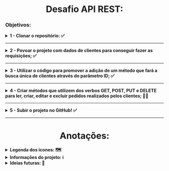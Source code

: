 <h1 align='center'>Desafio API REST:</h1>

<h3>Objetivos:</h3>

<details>
  <summary> <b>1 - Clonar o repositório: ✅ </b> </summary>
  <br>
  Através desse repositório, faça as próximas etapas do desafio: 

* https://github.com/guimendes92/cardinalidade

</details>

--------------------------------------------------

<details>
  <summary> <b>2 - Povoar o projeto com dados de clientes para conseguir fazer as requisições; ✅</b> </summary>
  <br>

* Já existe o método para criar clientes, basta criar uma requisição com os parâmetros necessários para preencher os campor da tabela;
</details>

--------------------------------------------------

<details>
  <summary> <b>3 - Utilizar o código para promover a adição de um método que fará a busca única de clientes através do parâmetro ID; ✅</b> </summary>
  <br>

* Atualmente é possível verificar as pessoas cadastradas, porém, isso gera um json com a lista de TODOS os compradores, o objetivo é buscar um comprador específico através de sua identificação única ID;
</details>

--------------------------------------------------

<details>
  <summary> <b>4 - Criar métodos que utilizem dos verbos GET, POST, PUT e DELETE para ler, criar, editar e excluir pedidos realizados pelos clientes; 👨‍💻</b> </summary>
  <br>

Esse método precisa:

* Criar um método que adiciona novos pedidos (lembrando que cada pedido pode ter um ou vários ítens inclusos) <b>(POST)</b>; ✅ 🤯
* Listar TODOS os pedidos realizados pelo cliente <b>(GET)</b>; ✅ 😀
* Listar pedidos específicos através do ID da compra <b>(GET por ID)</b>; ✅ 😀
* Permitir que os ítens dos pedidos possam ser atualizados mesmo após eles terem sido concluídos <b>(PUT)</b>; ✅ 🙂
* Excluir pedidos específicos através do ID da compra <b>(DELETE por ID)</b>; ✅ 😀
<!--* Excluir todos os pedidos realizados <b>(DELETE)</b>; 🕒-->

 </details>

--------------------------------------------------
<details>
  <summary> <b>5 - Subir o projeto no GitHub! ✅</b> </summary>
  <br>

* Deixar o projeto com visibilidade pública e ir comitando as alterações! ✅
</details>

--------------------------------------------------

 <h1 align='center'>Anotações:</h1>

<details>
  <summary> <b>Legenda dos ícones: 🗺️</b> </summary>
<br>
 
* ✅ -> Finalizado
* 👨‍💻 -> Em progresso
* 🕒 -> Não iniciado
* 😀 -> baixa dificuldade
* 🙂 -> media dificuldade
* 🤯 -> alta dificuldade
 </details>

<details>
  <summary> <b>Informações do projeto: ℹ️</b> </summary>

<br>

  <details> 
    <summary> <b>Acesso as tabelas: 🛢️</b> </summary>

  <br>
  Para acessar as tabelas do projeto, após iniciá-lo, acesse o link abaixo e clique em connect:

  <br>

    http://localhost:8080/h2-console/login.jsp?jsessionid=ed19cebe9f228d63816f9185f0931375

Isso é necessário porque o projeto foi desenvolvido de forma simples, com o objetivo de ser iniciado facilmente, sem a necessidade de uma estrutura MySQL local na máquina do usuário.
</details>

  --------------------------------------------------

  <details> 
    <summary> <b>Povoando as tabelas para realizar os testes: 📊</b> </summary>
    <br>
    Para testar os métodos disponíveis na aplicação, primeiro, é preciso adicionar dados a ela. Esses dados são referentes ao cadastro de clientes e criação de um pedido, e para fazermos as requisições de        criação de pedidos e cadastramento de compradores, por exemplo, aconselho que seja utilizado o Insomnia ou Postman, mas, tranquilarmente é possível utilizar outras ferramentas disponíveis! :) 

  <br>

--------------------------------------------------

  <details> 
    <summary> <b>Cadastrando clientes: 👥</b> </summary>

Para cadastramos um cliente na nossa aplicação, temos o seguinte modelo de JSON para ser lançado:

  <br>

    POST -> http://localhost:8080/comprador

    {
    	"nome" : "Ada",
    	"sobrenome" : "Wong",
    	"idade" : "28"
    }

Esse modelo acima, adiciona os clientes de forma unitária (um por vez), mas, caso queira cadastrar vários compradores, pode ser utilizado esse modelo de JSON:

    [
        {
            "nome" : "Heather",
            "sobrenome" : "Mason",
            "idade" : "20"
        },
        {
            "nome" : "Leon",
            "sobrenome" : "Scott Kennedy",
            "idade" : "30"
        },
        {
            "nome" : "Ada",
            "sobrenome" : "Wong",
            "idade" : "28"
        }
    ]

  </details>

--------------------------------------------------

   <details> 
    <summary> <b>Listando TODOS os clientes cadastrados: 📋</b> </summary>
    <br>

Para verificarmos todos os clientes cadastrados na nossa aplicação, utilize o comando abaixo:
<br>

    GET -> http://localhost:8080/comprador/listar/compradores

Essa listagem dos compradores adicionados, pode também ser realizadas por consultas diretas na nossa tabela, com o seguinte comando:

    SELECT * FROM comprador

Mapa de verbos para as requisições de cadastrar comprador:

![img.png](src/images/mapa-verbos-cadastro-comprador.png)

  </details>

  </details>

<details>
<summary><b>Criando um pedido:</b></summary>

Para criar um pedido, é importante que já tenhamos no mínimo um comprador cadastrado, para conseguir atrelá-lo a compra. <b>No início de nosso JSON, temos "comprador" {id}, nesse id, deve ser adicionado o número de id do cliente que queremos atrelar ao pedido, nesse exemplo, será o cliente de id = 2</b>.

    {
        "comprador": {
        "id": 2
        },
        "listaDeItens": [
            {
                "descricao": "Figuras Studios Ghibli Hauru, Totoro, Catbus e Outros",
                "valor": 189.90
            },
            {
                "descricao": "DVD Anime Violet Evergarden 1ª Temporada",
                "valor": 29.90
            },
            {
                "descricao": "Blu-ray Túmulo dos Vaga-lumes - Filme Ghibli 1988 em alta definição.",
                "valor": 29.90
            }
        ]
    }


</details>

<details>
<summary>Atualizando um ítem do pedido: </summary>

Para atualizar um ítem do pedido, usamos o PUT, e ele editará a descrição e/ou valor de um dos nossos ítens declarados.

Em exemplo, no tópico "Criando um pedido" temos um JSON com 3 ítens adquiridos pelo comprador de id 1.

Vamos supor que eu queira editar o terceiro ítem que tem os seguintes dados:

    {
        "descricao": "Blu-ray Túmulo dos Vaga-lumes - Filme Ghibli 1988 em alta definição.",
        "valor": 29.90
    }

Por este aqui:

    {
        "descricao": "DVD Blu-ray Crianças Lobo (Wolf Children) - Preço promocional!",
        "valor": 20.90
    }
    
Para isso, precisaríamos de 2 informações:

* <b>'ID' do PEDIDO</b>
* <b>'ID' do ÍTEM</b>

Vamos pressupor que o 'ID' do PEDIDO seja = 1 e o 'ID' do ÍTEM que desejamos alterar, seja = 3. Nessas condições, a nossa requisição ficaria assim:

    PUT -> http://localhost:8080/pedidos/1/itens/3

E o nosso JSON seria o mesmo que vimos acima, contendo os novos dados:
    
    {
        "descricao": "DVD Blu-ray Crianças Lobo (Wolf Children) - Preço promocional!",
        "valor": 20.90
    }

Dessa forma, os outros ítens do nosso pedido ficariam intactos, e somente um em específico seria alterado.

</details>

<details>
<summary><b>Excluir um pedido pelo ID:</b></summary>

<p>Para excluirmos um pedido da nossa base de dados, precisamos de um dado, o 'ID' do pedido. </p>

<p>Na nossa requisição, precisaremos somente passar o 'ID' do pedido que queremos excluir, e ele será totalmente apagado da nossa aplicação.</p>

O corpo da requisição ficaria assim:

    DELETE -> http://localhost:8080/pedidos/1

<p>Nesse exemplo, estamos a abrir uma requisição para que o pedido de 'id' = 1 seja excluído.</p> 

<p><b>Vale lembrar que, uma vez excluído, o pedido não poderá mais ser recuperado!</b></p>

</details>

 </details>

 <details>
   <br>
   <summary><b>Ideias futuras: 💭</b></summary>

   <details>
     <summary>Cadastro de endereço de clientes facilitado: </summary>
     <br>
     
   <p>Temos a tabela de "endereço" e "cidade", que devem conter os dados de endereço dos compradores. O objetivo é, conectar a aplicação com a API do ViaCEP, de forma que baste somente adicionar o CEP,          complemento e número da casa para termos os dados de endereço dos clientes preenchidos.</p>
   
   <p>A utilização da API ViaCEP facilitaria o trabalho de cadastro dos endereços, visto que dados como:</p>
  
     * nome da rua
     * município
     * cidade
     * bairro

   <p>Já seriam automaticamente preenchidos, diminuindo as chances de adicionar um endereço inexistente e trazendo uma maior facilidade no cadastro.</p>

   <p>Informações sobre a API ViaCEP: </p>

     https://viacep.com.br/
    
   </details>
   
 </details>

<!-- ![Loading](https://media.giphy.com/media/xTkcEQACH24SMPxIQg/giphy.gif) -->
